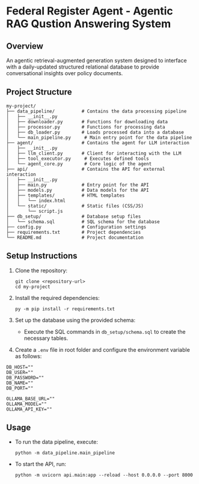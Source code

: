 # Federal Register Agent - Agentic RAG Qustion Answering System

## Overview
An agentic retrieval-augmented generation system designed to interface with a daily-updated structured relational database to provide conversational insights over policy documents.

## Project Structure
```
my-project/
├── data_pipeline/          # Contains the data processing pipeline
│   ├── __init__.py
│   ├── downloader.py       # Functions for downloading data
│   ├── processor.py        # Functions for processing data
│   ├── db_loader.py        # Loads processed data into a database
│   └── main_pipeline.py     # Main entry point for the data pipeline
├── agent/                  # Contains the agent for LLM interaction
│   ├── __init__.py
│   ├── llm_client.py       # Client for interacting with the LLM
│   ├── tool_executor.py     # Executes defined tools
│   └── agent_core.py        # Core logic of the agent
├── api/                    # Contains the API for external interaction
│   ├── __init__.py
│   ├── main.py             # Entry point for the API
│   ├── models.py           # Data models for the API
│   ├── templates/          # HTML templates
│   │   └── index.html
│   └── static/             # Static files (CSS/JS)
│       └── script.js
├── db_setup/               # Database setup files
│   └── schema.sql          # SQL schema for the database
├── config.py               # Configuration settings
├── requirements.txt        # Project dependencies
└── README.md               # Project documentation
```

## Setup Instructions
1. Clone the repository:
   ```
   git clone <repository-url>
   cd my-project
   ```

2. Install the required dependencies:
   ```
   py -m pip install -r requirements.txt
   ```

3. Set up the database using the provided schema:
   - Execute the SQL commands in `db_setup/schema.sql` to create the necessary tables.

4. Create a `.env` file in root folder and configure the environment variable as follows:

```
DB_HOST=""
DB_USER=""
DB_PASSWORD=""
DB_NAME=""
DB_PORT=""

OLLAMA_BASE_URL=""
OLLAMA_MODEL=""
OLLAMA_API_KEY=""
```

## Usage
- To run the data pipeline, execute:
  ```
  python -m data_pipeline.main_pipeline
  ```

- To start the API, run:
  ```
  python -m uvicorn api.main:app --reload --host 0.0.0.0 --port 8000
  ```